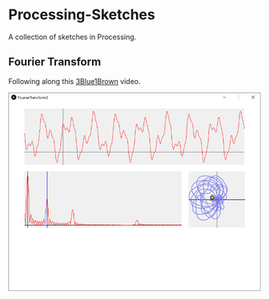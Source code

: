 # Processing-Sketches
A collection of sketches in Processing.

## Fourier Transform

Following along this [3Blue1Brown](https://www.youtube.com/watch?v=spUNpyF58BY) video.

![fourier](/FourierTransform3/screenshot1.png)
